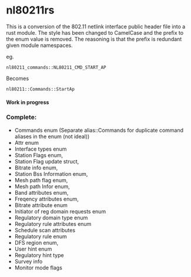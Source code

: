 # nl80211rs

This is a conversion of the 802.11 netlink interface public header file into a rust module. The style has been changed to CamelCase and the prefix to the enum value is removed. The reasoning is that the prefix is redundant given module namespaces.

eg.

`nl80211_commands::NL80211_CMD_START_AP`

Becomes

`nl80211::Commands::StartAp`


#### Work in progress

### Complete:
* Commands enum (Separate alias::Commands for duplicate command aliases in the enum (not ideal))
* Attr enum
* Interface types enum
* Station Flags enum,
* Station Flag update struct,
* Bitrate info enum,
* Station Bss Information enum,
* Mesh path flag enum,
* Mesh path Infor enum,
* Band attributes enum,
* Freqency attributes enum,
* Bitrate attribute enum
* Initiator of reg domain requests enum
* Regulatory domain type enum
* Regulatory rule attributes enum
* Schedule scan attributes
* Regulatory rule enum
* DFS region enum,
* User hint enum
* Regulatory hint type
* Survey info
* Monitor mode flags
